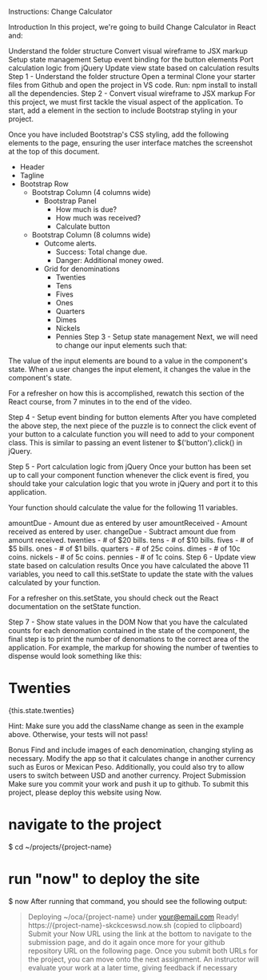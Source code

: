 Instructions: Change Calculator


Introduction
In this project, we're going to build Change Calculator in React and:

Understand the folder structure
Convert visual wireframe to JSX markup
Setup state management
Setup event binding for the button elements
Port calculation logic from jQuery
Update view state based on calculation results
Step 1 - Understand the folder structure
Open a terminal
Clone your starter files from Github and open the project in VS code.
Run: npm install to install all the dependencies.
Step 2 - Convert visual wireframe to JSX markup
For this project, we must first tackle the visual aspect of the application. To start, add a <link> element in the <head> section to include Bootstrap styling in your project.

Once you have included Bootstrap's CSS styling, add the following elements to the page, ensuring the user interface matches the screenshot at the top of this document.

- Header
- Tagline
- Bootstrap Row
  - Bootstrap Column (4 columns wide)
    - Bootstrap Panel
      - How much is due?
      - How much was received?
      - Calculate button
  - Bootstrap Column (8 columns wide)
    - Outcome alerts.
      - Success: Total change due.
      - Danger: Additional money owed.
    - Grid for denominations
      - Twenties
      - Tens
      - Fives
      - Ones
      - Quarters
      - Dimes
      - Nickels
      - Pennies
Step 3 - Setup state management
Next, we will need to change our input elements such that:

The value of the input elements are bound to a value in the component's state.
When a user changes the input element, it changes the value in the component's state.


For a refresher on how this is accomplished, rewatch this section of the React course, from 7 minutes in to the end of the video.

Step 4 - Setup event binding for button elements
After you have completed the above step, the next piece of the puzzle is to connect the click event of your button to a calculate function you will need to add to your component class. This is similar to passing an event listener to $('button').click() in jQuery.

Step 5 - Port calculation logic from jQuery
Once your button has been set up to call your component function whenever the click event is fired, you should take your calculation logic that you wrote in jQuery and port it to this application.

Your function should calculate the value for the following 11 variables.

amountDue - Amount due as entered by user
amountReceived - Amount received as entered by user.
changeDue - Subtract amount due from amount received.
twenties - # of $20 bills.
tens - # of $10 bills.
fives - # of $5 bills.
ones - # of $1 bills.
quarters - # of 25c coins.
dimes - # of 10c coins.
nickels - # of 5c coins.
pennies - # of 1c coins.
Step 6 - Update view state based on calculation results
Once you have calculated the above 11 variables, you need to call this.setState to update the state with the values calculated by your function.

For a refresher on this.setState, you should check out the React documentation on the setState function.

Step 7 - Show state values in the DOM
Now that you have the calculated counts for each denomation contained in the state of the component, the final step is to print the number of denomations to the correct area of the application. For example, the markup for showing the number of twenties to dispense would look something like this:

<div className='well'>
  <h1>Twenties</h1>
  <p className="change">{this.state.twenties}</p>
</div>
Hint: Make sure you add the className change as seen in the example above. Otherwise, your tests will not pass!

Bonus
Find and include images of each denomination, changing styling as necessary.
Modify the app so that it calculates change in another currency such as Euros or Mexican Peso. Additionally, you could also try to allow users to switch between USD and another currency.
Project Submission
Make sure you commit your work and push it up to github. To submit this project, please deploy this website using Now.

# navigate to the project
$ cd ~/projects/{project-name}

# run "now" to deploy the site
$ now
After running that command, you should see the following output:

> Deploying ~/oca/{project-name} under your@email.com
> Ready! https://{project-name}-skckceswsd.now.sh (copied to clipboard)
Submit your Now URL using the link at the bottom to navigate to the submission page, and do it again once more for your github repository URL on the following page. Once you submit both URLs for the project, you can move onto the next assignment. An instructor will evaluate your work at a later time, giving feedback if necessary